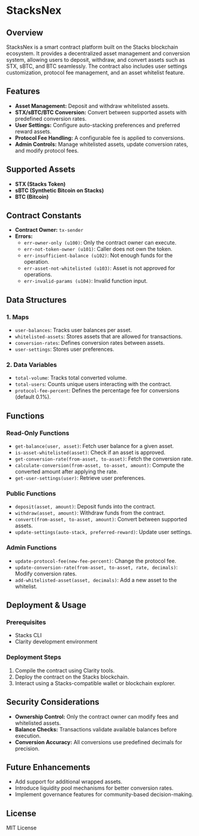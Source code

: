 # StacksNex 

## Overview
StacksNex is a smart contract platform built on the Stacks blockchain ecosystem. It provides a decentralized asset management and conversion system, allowing users to deposit, withdraw, and convert assets such as STX, sBTC, and BTC seamlessly. The contract also includes user settings customization, protocol fee management, and an asset whitelist feature.

## Features
- **Asset Management:** Deposit and withdraw whitelisted assets.
- **STX/sBTC/BTC Conversion:** Convert between supported assets with predefined conversion rates.
- **User Settings:** Configure auto-stacking preferences and preferred reward assets.
- **Protocol Fee Handling:** A configurable fee is applied to conversions.
- **Admin Controls:** Manage whitelisted assets, update conversion rates, and modify protocol fees.

## Supported Assets
- **STX (Stacks Token)**
- **sBTC (Synthetic Bitcoin on Stacks)**
- **BTC (Bitcoin)**

## Contract Constants
- **Contract Owner:** `tx-sender`
- **Errors:**
  - `err-owner-only (u100)`: Only the contract owner can execute.
  - `err-not-token-owner (u101)`: Caller does not own the token.
  - `err-insufficient-balance (u102)`: Not enough funds for the operation.
  - `err-asset-not-whitelisted (u103)`: Asset is not approved for operations.
  - `err-invalid-params (u104)`: Invalid function input.

## Data Structures
### 1. **Maps**
- `user-balances`: Tracks user balances per asset.
- `whitelisted-assets`: Stores assets that are allowed for transactions.
- `conversion-rates`: Defines conversion rates between assets.
- `user-settings`: Stores user preferences.

### 2. **Data Variables**
- `total-volume`: Tracks total converted volume.
- `total-users`: Counts unique users interacting with the contract.
- `protocol-fee-percent`: Defines the percentage fee for conversions (default 0.1%).

## Functions
### Read-Only Functions
- `get-balance(user, asset)`: Fetch user balance for a given asset.
- `is-asset-whitelisted(asset)`: Check if an asset is approved.
- `get-conversion-rate(from-asset, to-asset)`: Fetch the conversion rate.
- `calculate-conversion(from-asset, to-asset, amount)`: Compute the converted amount after applying the rate.
- `get-user-settings(user)`: Retrieve user preferences.

### Public Functions
- `deposit(asset, amount)`: Deposit funds into the contract.
- `withdraw(asset, amount)`: Withdraw funds from the contract.
- `convert(from-asset, to-asset, amount)`: Convert between supported assets.
- `update-settings(auto-stack, preferred-reward)`: Update user settings.

### Admin Functions
- `update-protocol-fee(new-fee-percent)`: Change the protocol fee.
- `update-conversion-rate(from-asset, to-asset, rate, decimals)`: Modify conversion rates.
- `add-whitelisted-asset(asset, decimals)`: Add a new asset to the whitelist.

## Deployment & Usage
### Prerequisites
- Stacks CLI
- Clarity development environment

### Deployment Steps
1. Compile the contract using Clarity tools.
2. Deploy the contract on the Stacks blockchain.
3. Interact using a Stacks-compatible wallet or blockchain explorer.

## Security Considerations
- **Ownership Control:** Only the contract owner can modify fees and whitelisted assets.
- **Balance Checks:** Transactions validate available balances before execution.
- **Conversion Accuracy:** All conversions use predefined decimals for precision.

## Future Enhancements
- Add support for additional wrapped assets.
- Introduce liquidity pool mechanisms for better conversion rates.
- Implement governance features for community-based decision-making.

## License
MIT License
